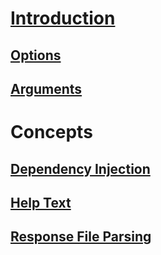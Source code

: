# [Introduction](intro.md)
## [Options](options.md)
## [Arguments](arguments.md)
# Concepts
## [Dependency Injection](concepts/dependency-injection.md)
## [Help Text](concepts/help-text.md)
## [Response File Parsing](concepts/response-file-parsing.md)
